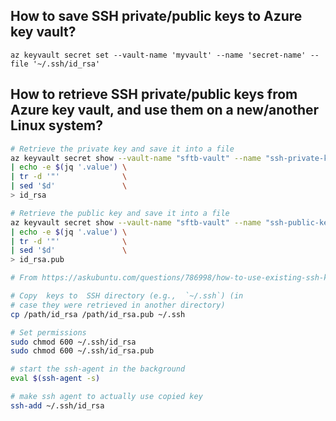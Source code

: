 ## How to save SSH private/public keys to Azure key vault?

```text
az keyvault secret set --vault-name 'myvault' --name 'secret-name' --file '~/.ssh/id_rsa'
```

## How to retrieve SSH private/public keys from Azure key vault, and use them on a new/another Linux system?

```bash
# Retrieve the private key and save it into a file
az keyvault secret show --vault-name "sftb-vault" --name "ssh-private-key-1" \
| echo -e $(jq '.value') \
| tr -d '"'              \
| sed '$d'               \
> id_rsa

# Retrieve the public key and save it into a file
az keyvault secret show --vault-name "sftb-vault" --name "ssh-public-key-1" \
| echo -e $(jq '.value') \
| tr -d '"'              \
| sed '$d'               \
> id_rsa.pub

# From https://askubuntu.com/questions/786998/how-to-use-existing-ssh-key-on-my-newly-installed-ubuntu

# Copy  keys to  SSH directory (e.g.,  `~/.ssh`) (in
# case they were retrieved in another directory)
cp /path/id_rsa /path/id_rsa.pub ~/.ssh

# Set permissions
sudo chmod 600 ~/.ssh/id_rsa
sudo chmod 600 ~/.ssh/id_rsa.pub

# start the ssh-agent in the background
eval $(ssh-agent -s)

# make ssh agent to actually use copied key
ssh-add ~/.ssh/id_rsa
```
